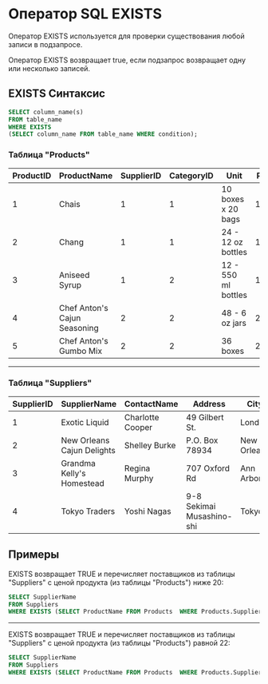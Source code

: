 # Оператор SQL  EXISTS

Оператор EXISTS используется для проверки существования любой записи в подзапросе.

Оператор EXISTS возвращает true, если подзапрос возвращает одну или несколько записей.

## EXISTS Синтаксис

``` SQL
SELECT column_name(s) 
FROM table_name
WHERE EXISTS
(SELECT column_name FROM table_name WHERE condition);
```

### Таблица "Products"

| ProductID | ProductName | SupplierID | CategoryID | Unit | Price |
|--|--|--|--|--|--|
| 1 | Chais | 1 | 1 | 10 boxes x 20 bags | 18 |
| 2 | Chang | 1 | 1 | 24 - 12 oz bottles | 19 |
| 3 | Aniseed Syrup | 1 | 2 | 12 - 550 ml bottles | 10 |
| 4 | Chef Anton's Cajun Seasoning | 2 | 2 | 48 - 6 oz jars | 22 |
| 5 | Chef Anton's Gumbo Mix | 2 | 2 | 36 boxes | 21.35 |
---

### Таблица "Suppliers"

| SupplierID | SupplierName | ContactName | Address | City | PostalCode | Country |
|--|--|--|--|--|--|--|
| 1 | Exotic Liquid | Charlotte Cooper | 49 Gilbert St. | London | EC1 4SD | UK |
| 2 | New Orleans Cajun Delights | Shelley Burke | P.O. Box 78934 | New Orleans | 70117 | USA |
| 3 | Grandma Kelly's Homestead | Regina Murphy | 707 Oxford Rd | Ann Arbor | 48104 | USA |
| 4 | Tokyo Traders | Yoshi Nagas | 9-8 Sekimai Musashino-shi | Tokyo | 100 | Japan |


## Примеры

EXISTS возвращает TRUE и перечисляет поставщиков из таблицы "Suppliers" с ценой продукта (из таблицы "Products") ниже 20:
``` SQL
SELECT SupplierName
FROM Suppliers  
WHERE EXISTS (SELECT ProductName FROM Products  WHERE Products.SupplierID = Suppliers.SupplierID AND Price < 20);
```
---

EXISTS возвращает TRUE и перечисляет поставщиков из таблицы "Suppliers" с ценой продукта (из таблицы "Products") равной 22:
``` SQL
SELECT SupplierName
FROM Suppliers  
WHERE EXISTS (SELECT ProductName FROM Products  WHERE Products.SupplierID = Suppliers.SupplierID AND Price = 22);
```
